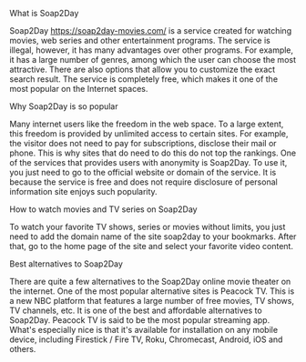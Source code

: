What is Soap2Day

Soap2Day https://soap2day-movies.com/ is a service created for watching movies, web series and other entertainment programs. The service is illegal, however, it has many advantages over other programs. For example, it has a large number of genres, among which the user can choose the most attractive. There are also options that allow you to customize the exact search result. The service is completely free, which makes it one of the most popular on the Internet spaces.

Why Soap2Day is so popular

Many internet users like the freedom in the web space. To a large extent, this freedom is provided by unlimited access to certain sites. For example, the visitor does not need to pay for subscriptions, disclose their mail or phone. This is why sites that do need to do this do not top the rankings. 
One of the services that provides users with anonymity is Soap2Day. To use it, you just need to go to the official website or domain of the service. It is because the service is free and does not require disclosure of personal information site enjoys such popularity.

How to watch movies and TV series on Soap2Day

To watch your favorite TV shows, series or movies without limits, you just need to add the domain name of the site soap2day to your bookmarks. After that, go to the home page of the site and select your favorite video content.

Best alternatives to Soap2Day

There are quite a few alternatives to the Soap2Day online movie theater on the internet. One of the most popular alternative sites is Peacock TV.
This is a new NBC platform that features a large number of free movies, TV shows, TV channels, etc. It is one of the best and affordable alternatives to Soap2Day. Peacock TV is said to be the most popular streaming app. What's especially nice is that it's available for installation on any mobile device, including Firestick / Fire TV, Roku, Chromecast, Android, iOS and others.
